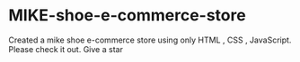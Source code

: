 # MIKE-shoe-e-commerce-store
 Created  a mike shoe e-commerce store using only HTML , CSS , JavaScript.
 Please check it out.
 Give a star 
